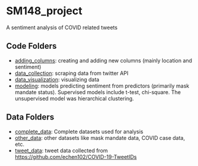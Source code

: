 # SM148_project
A sentiment analysis of COVID related tweets

## Code Folders
* [adding_columns](https://github.com/tylerwu2222/SM148_project/tree/master/adding_columns): creating and adding new columns (mainly location and sentiment)
* [data_collection](https://github.com/tylerwu2222/SM148_project/tree/master/data_collection): scraping data from twitter API
* [data_visualization](https://github.com/tylerwu2222/SM148_project/tree/master/data_visualization): visualizing data
* [modeling](https://github.com/tylerwu2222/SM148_project/tree/master/modeling): models predicting sentiment from predictors (primarily mask mandate status). Supervised models include t-test, chi-square. The unsupervised model was hierarchical clustering. 
 
## Data Folders
* [complete_data](https://github.com/tylerwu2222/SM148_project/tree/master/complete_data): Complete datasets used for analysis
* [other_data](https://github.com/tylerwu2222/SM148_project/tree/master/other_data): other datasets like mask mandate data, COVID case data, etc.
* [tweet_data](https://github.com/tylerwu2222/SM148_project/tree/master/tweet_data): tweet data collected from https://github.com/echen102/COVID-19-TweetIDs
